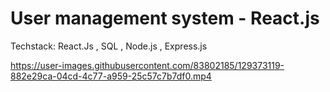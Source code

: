 # User management system - React.js

Techstack: React.Js , SQL , Node.js , Express.js

https://user-images.githubusercontent.com/83802185/129373119-882e29ca-04cd-4c77-a959-25c57c7b7df0.mp4


